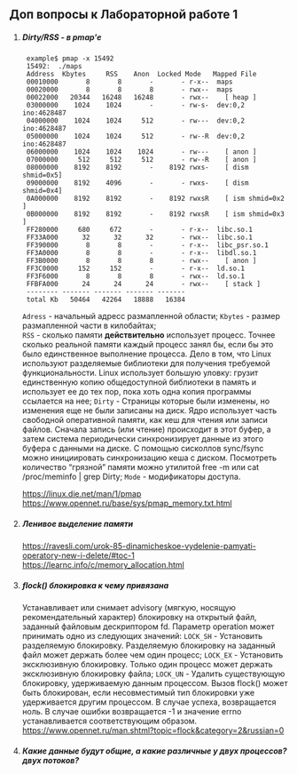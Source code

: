 ## Доп вопросы к Лабораторной работе 1
1. ##### Dirty/RSS - в pmap'е
   ```
    example$ pmap -x 15492
    15492:  ./maps
    Address  Kbytes     RSS    Anon  Locked Mode   Mapped File
    00010000       8       8       -       - r-x--  maps
    00020000       8       8       8       - rwx--  maps
    00022000   20344   16248   16248       - rwx--    [ heap ]
    03000000    1024    1024       -       - rw-s-  dev:0,2 ino:4628487
    04000000    1024    1024     512       - rw---  dev:0,2 ino:4628487
    05000000    1024    1024     512       - rw--R  dev:0,2 ino:4628487
    06000000    1024    1024    1024       - rw---    [ anon ]
    07000000     512     512     512       - rw--R    [ anon ]
    08000000    8192    8192       -    8192 rwxs-    [ dism shmid=0x5]
    09000000    8192    4096       -       - rwxs-    [ dism shmid=0x4]
    0A000000    8192    8192       -    8192 rwxsR    [ ism shmid=0x2 ]
    0B000000    8192    8192       -    8192 rwxsR    [ ism shmid=0x3 ]
    FF280000     680     672       -       - r-x--  libc.so.1
    FF33A000      32      32      32       - rwx--  libc.so.1
    FF390000       8       8       -       - r-x--  libc_psr.so.1
    FF3A0000       8       8       -       - r-x--  libdl.so.1
    FF3B0000       8       8       8       - rwx--    [ anon ]
    FF3C0000     152     152       -       - r-x--  ld.so.1
    FF3F6000       8       8       8       - rwx--  ld.so.1
    FFBFA000      24      24      24       - rwx--    [ stack ]
    -------- ------- ------- ------- -------
    total Kb   50464   42264   18888   16384
    ``` 
    `Adress` - начальный адресс размапленной области;
    `Kbytes` - размер размапленной части в килобайтах;    
    `RSS` - сколько памяти **действительно** использует процесс. Точнее сколько реальной памяти каждый процесс занял бы, если  бы  это было единственное выполнение процесса. Дело в том, что Linux используют разделяемые библиотеки для получения  требуемой  функциональности. Linux использует  большую  уловку:  грузит  единственную копию общедоступной библиотеки  в  память и использует ее до тех пор, пока хоть одна копия программы ссылается на нее;
    `Dirty` - Страницы которые были изменены, но изменения еще не были записаны на диск. Ядро использует часть свободной оперативной памяти, как кеш для чтения или записи файлов. Сначала запись (или чтение) происходит в этот буфер, а затем система периодически синхронизирует данные из этого буфера с данными на диске. С помощью сисколлов sync/fsync можно инициировать синхронизацию кеша с диском. Посмотреть количество “грязной” памяти можно утилитой free -m или cat /proc/meminfo | grep Dirty;
    `Mode` - модификаторы доступа.

    https://linux.die.net/man/1/pmap
    https://www.opennet.ru/base/sys/pmap_memory.txt.html
    
2. ##### Ленивое выделение памяти
   https://ravesli.com/urok-85-dinamicheskoe-vydelenie-pamyati-operatory-new-i-delete/#toc-1
   https://learnc.info/c/memory_allocation.html
        
3. ##### flock() блокировка к чему привязана
   Устанавливает или снимает advisory (мягкую, носящую рекомендательный характер) блокировку на открытый файл, заданный файловым дескриптором fd. Параметр operation может принимать одно из следующих значений:
    `LOCK_SH` -  Установить разделяемую блокировку. Разделяемую блокировку на заданный файл может держать более чем один процесс;
    `LOCK_EX` - Установить эксклюзивную блокировку. Только один процесс может держать эксклюзивную блокировку файла;
    `LOCK_UN` - Удалить существующую блокировку, удерживаемую данным процессом.
    Вызов flock() может быть блокирован, если несовместимый тип блокировки уже удерживается другим процессом.
    В случае успеха, возвращается ноль. В случае ошибки возвращается -1 и значение errno устанавливается соответствующим образом.  
    https://www.opennet.ru/man.shtml?topic=flock&category=2&russian=0

4. ##### Какие данные будут общие, а какие различные у двух процессов? двух потоков?
